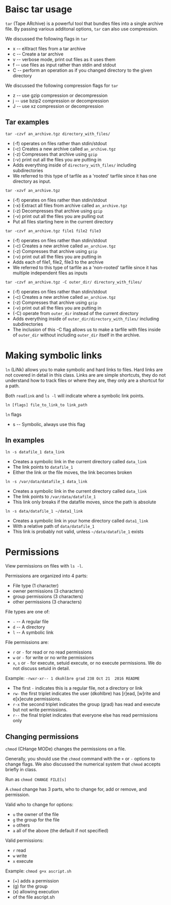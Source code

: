 
# Baisc tar usage

`tar` (Tape ARchive) is a powerful tool that bundles files into a
single archive file. By passing various additonal options, `tar` can
also use compression.

We discussed the following flags in `tar`
 * x -- eXtract files from a tar archive
 * c -- Create a tar archive
 * v -- verbose mode, print out files as it uses them
 * f -- use files as input rather than stdin and stdout
 * C -- perform an operation as if you changed directory to the given directory

We discussed the following compression flags for `tar`
 * z -- use gzip compression or decompression
 * j -- use bzip2 compression or decompression
 * J -- use xz compression or decompression

## Tar examples

`tar -czvf an_archive.tgz directory_with_files/`
 * (-f) operates on files rather than stdin/stdout
 * (-c) Creates a new archive called `an_archive.tgz`
 * (-z) Compresses that archive using `gzip`
 * (-v) print out all the files you are putting in
 * Adds everything inside of `directory_with_files/` including subdirectories
 * We referred to this type of tarfile as a 'rooted' tarfile since it
   has one directory as input.

`tar -xzvf an_archive.tgz `
 * (-f) operates on files rather than stdin/stdout
 * (-x) Extract all files from archive called `an_archive.tgz`
 * (-z) Decompresses that archive using `gzip`
 * (-v) print out all the files you are pulling out
 * Put all files starting here in the current directory

`tar -czvf an_archive.tgz file1 file2 file3`
 * (-f) operates on files rather than stdin/stdout
 * (-c) Creates a new archive called `an_archive.tgz`
 * (-z) Compresses that archive using `gzip`
 * (-v) print out all the files you are putting in
 * Adds each of file1, file2, file3 to the archive
 * We referred to this type of tarfile as a 'non-rooted' tarfile since it
 has multiple independent files as inputs

`tar -czvf an_archive.tgz -C outer_dir/ directory_with_files/`
 * (-f) operates on files rather than stdin/stdout
 * (-c) Creates a new archive called `an_archive.tgz`
 * (-z) Compresses that archive using `gzip`
 * (-v) print out all the files you are putting in
 * (-C) operate from `outer_dir` instead of the current directory
 * Adds everything inside of `outer_dir/directory_with_files/`
   including subdirectories
 * The inclusion of this -C flag allows us to make a tarfile with
   files inside of `outer_dir` without including `outer_dir` itself in
   the archive.

# Making symbolic links

`ln` (LiNk) allows you to make symbolic and hard links to files. Hard
links are not covered in detail in this class. Links are are simple
shortcuts, they do not understand how to track files or where they
are, they only are a shortcut for a path.

Both `readlink` and `ls -l` will indicate where a symbolic link points.

`ln [flags] file_to_link_to link_path`

`ln` flags
 * s -- Symbolic, always use this flag


## ln examples

`ln -s datafile_1 data_link`
 * Creates a symbolic link in the current directory called `data_link`
 * The link points to `datafile_1`
 * Either the link or the file moves, the link becomes broken

`ln -s /var/data/datafile_1 data_link`
 * Creates a symbolic link in the current directory called `data_link`
 * The link points to `/var/data/datafile_1`
 * This link only breaks if the datafile moves, since the path is absolute

`ln -s data/datafile_1 ~/data1_link`
 * Creates a symbolic link in your home directory called `data1_link`
 * With a relative path of `data/datafile_1`
 * This link is probably not valid, unless `~/data/datafile_1` exists


# Permissions

View permissions on files with `ls -l`.

Permissions are organized into 4 parts:
 * File type (1 character)
 * owner permissions (3 characters)
 * group permissions (3 characters)
 * other permissions (3 characters)

File types are one of:
 * `-` -- A regular file
 * `d` -- A directory
 * `l` -- A symbolic link

File permissions are:
 * `r` or `-` for read or no read permissions
 * `w` or `-` for write or no write permissions
 * `x`, `s` or `-` for execute, setuid execute, or no execute
   permissions. We do not discuss setuid in detail.

Example:
`-rwxr-xr-- 1 dkohlbre grad 238 Oct 21  2016 README`
 * The first `-` indicates this is a regular file, not a directory or link
 * `rw-` the first triplet indicates the user (dkohlbre) has [r]ead,
   [w]rite and e[x]ecute permissions.
 * `r-x` the second triplet indicates the group (grad) has read and
   execute but not write permissions.
 * `r--` the final triplet indicates that everyone else has read
   permissions only


## Changing permissions

`chmod` (CHange MODe) changes the permissions on a file.

Generally, you should use the `chmod` command with the `+` or `-`
options to change flags. We also discussed the numerical system that
`chmod` accepts briefly in class.

Run as `chmod CHANGE FILE[s]`

A `chmod` change has 3 parts, who to change for, add or remove, and
permission.

Valid who to change for options:
 * `u` the owner of the file
 * `g` the group for the file
 * `o` others
 * `a` all of the above (the default if not specified)

Valid permissions:
 * `r` read
 * `w` write
 * `x` execute

Example:
`chmod g+x ascript.sh`
 * (+) adds a permission
 * (g) for the group
 * (x) allowing execution
 * of the file ascript.sh
